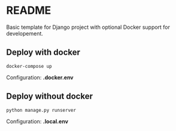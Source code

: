 # README

Basic template for Django project with optional Docker support for developement.

## Deploy with docker

``` shell
docker-compose up
```
Configuration: **.docker.env**

## Deploy without docker

``` shell
python manage.py runserver
```

Configuration: **.local.env**